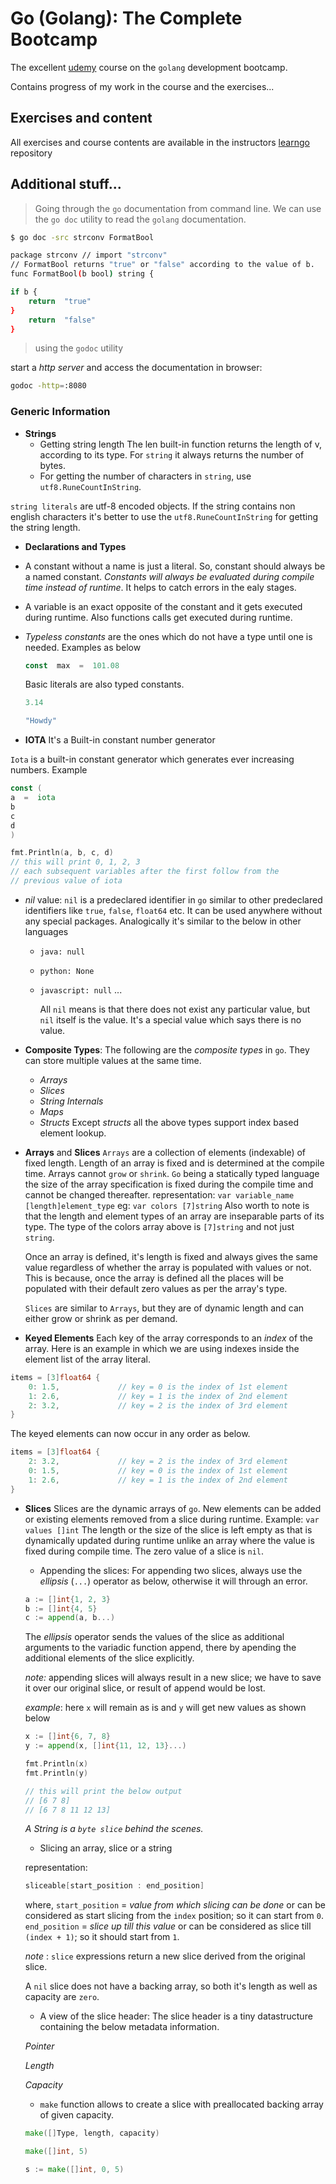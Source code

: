 
# Go (Golang): The Complete Bootcamp

The excellent [udemy] course on the `golang` development bootcamp.

Contains progress of my work in the course and the exercises...

## Exercises and content

All exercises and course contents are available in the instructors [learngo] repository
  
## Additional stuff...

> Going through the `go` documentation from command line. We can use the `go doc` utility to read the `golang` documentation.

```bash
$ go doc -src strconv FormatBool

package strconv // import "strconv"
// FormatBool returns "true" or "false" according to the value of b.
func FormatBool(b bool) string {

if b {
	return  "true"
}
	return  "false"
}
```

> using the `godoc` utility

start a _http server_ and access the documentation in browser:

```sh
godoc -http=:8080
```
### Generic Information

+ **Strings**
	-  Getting string length
		The len built-in function returns the length of v, according to its type. For `string` it always returns the number of bytes.
	- For getting the number of characters in `string`, use `utf8.RuneCountInString`.

`string literals` are utf-8 encoded objects. If the string contains non english characters it's better to use the `utf8.RuneCountInString` for getting the string length.


+ **Declarations and Types**

+ A constant without a name is just a literal. So, constant should always be a named constant. _Constants will always be evaluated during compile time instead of runtime_. It helps to catch errors in the ealy stages.

+ A variable is an exact opposite of the constant and it gets executed during runtime. Also functions calls get executed during runtime.

+ _Typeless constants_ are the ones which do not have a type until one is needed. Examples as below

	```go
	const  max  =  101.08
	```

	Basic literals are also typed constants.

	```go
	3.14

	"Howdy"
	```

+ **IOTA**
	It's a Built-in constant number generator

`Iota` is a built-in constant generator which generates ever increasing numbers. Example

```go
const (
a  =  iota
b
c
d
)

fmt.Println(a, b, c, d)
// this will print 0, 1, 2, 3
// each subsequent variables after the first follow from the
// previous value of iota
```

+ _nil_ value:
  `nil` is a predeclared identifier in `go` similar to other predeclared identifiers like `true`, `false`, `float64` etc. It can be used anywhere without any special packages.
  Analogically it's similar to the below in other languages
  - `java: null`
  - `python: None`
  - `javascript: null` ...

	All `nil` means is that there does not exist any particular value, but `nil` itself is the value. It's a special value which says there is no value.

+ **Composite Types**:
	The following are the _composite types_ in `go`. They can store multiple values at the same time.
	- _Arrays_
	- _Slices_
	- _String Internals_
	- _Maps_
	- _Structs_
  Except _structs_ all the above types support index based element lookup.

- **Arrays** and **Slices**
	`Arrays` are a collection of elements (indexable) of fixed length. Length of an array is fixed and is determined at the compile time. Arrays cannot `grow` or `shrink`. `Go` being a statically typed language the size of the array specification is fixed during the compile time and cannot be changed thereafter. 
	representation: `var variable_name [length]element_type`
	eg: `var colors [7]string`
	Also worth to note is that the length and element types of an array are inseparable parts of its type. The type of the colors array above is `[7]string` and not just `string`.

	Once an array is defined, it's length is fixed and always gives the same value regardless of whether the array is populated with values or not. This is because, once the array is defined all the places will be populated with their default zero values as per the array's type.

	`Slices` are similar to `Arrays`, but they are of dynamic length and can either grow or shrink as per demand.

- **Keyed Elements**
	Each key of the array corresponds to an _index_ of the array.
	Here is an example in which we are using indexes inside the element list of the array literal.
```go
items = [3]float64 {
	0: 1.5,				// key = 0 is the index of 1st element
	1: 2.6,				// key = 1 is the index of 2nd element
	2: 3.2,				// key = 2 is the index of 3rd element
}
```
The keyed elements can now occur in any order as below.
```go
items = [3]float64 {
	2: 3.2,				// key = 2 is the index of 3rd element
	0: 1.5,				// key = 0 is the index of 1st element
	1: 2.6,				// key = 1 is the index of 2nd element
}
```

- **Slices**
	Slices are the dynamic arrays of `go`. New elements can be added or existing elements removed from a slice during runtime.
	Example: `var values []int`
	The length or the size of the slice is left empty as that is dynamically updated during runtime unlike an array where the value is fixed during compile time.
	The zero value of a slice is `nil`.

	+ Appending the slices:
	For appending two slices, always use the _ellipsis_ (`...`) operator as below, otherwise it will through an error.

	```go
	a := []int{1, 2, 3}
	b := []int{4, 5}
	c := append(a, b...)
	```

	The _ellipsis_ operator sends the values of the slice as additional arguments to the variadic function append, there by apending the additional elements of the slice explicitly.

	_note:_ appending slices will always result in a new slice; we have to save it over our original slice, or result of append would be lost.

	_example_: here `x` will remain as is and `y` will get new values as shown below

	```go
	x := []int{6, 7, 8}
	y := append(x, []int{11, 12, 13}...)

	fmt.Println(x)
	fmt.Println(y)

	// this will print the below output
	// [6 7 8]
	// [6 7 8 11 12 13]
	```

	_A String is a `byte slice` behind the scenes._

	+ Slicing an array, slice or a string
	
	representation:
	```go
	sliceable[start_position : end_position]
	```
	where,
	`start_position` = *value from which slicing can be done* or can be considered as start slicing from the `index` position; so it can start from `0`.
	`end_position` = *slice up till this value* or can be considered as slice till `(index + 1)`; so it should start from `1`.

	_note_ : `slice`  expressions return a new slice derived from the original slice.

	A `nil` slice does not have a backing array, so both it's length as well as capacity are `zero`.

	* A view of the slice header: The slice header is a tiny datastructure containing the below metadata information.

	_Pointer_

	_Length_
	
	_Capacity_

	* `make` function allows to create a slice with preallocated backing array of given capacity.
	
	```go
	make([]Type, length, capacity)
	
	make([]int, 5)

	s := make([]int, 0, 5)
	```


[learngo]: https://github.com/inancgumus/learngo

[udemy]: https://udemy.com/course/learn-go-the-complete-bootcamp-course-golang